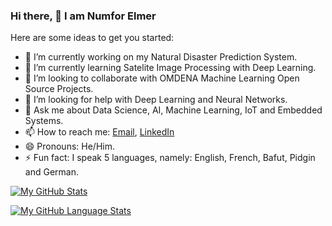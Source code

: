 ### Hi there, 👋 I am Numfor Elmer

Here are some ideas to get you started:

- 🔭 I’m currently working on my Natural Disaster Prediction System.
- 🌱 I’m currently learning Satelite Image Processing with Deep Learning.
- 👯 I’m looking to collaborate with OMDENA Machine Learning Open Source Projects.
- 🤔 I’m looking for help with Deep Learning and Neural Networks.
- 💬 Ask me about Data Science, AI, Machine Learning, IoT and Embedded Systems.
- 📫 How to reach me: [Email](mailto:elmerelmander@gmail.com), [LinkedIn](https://www.linkedin.com/in/numfor-elmer-316b4218a/)
- 😄 Pronouns: He/Him.
- ⚡ Fun fact: I speak 5 languages, namely: English, French, Bafut, Pidgin and German.

[![My GitHub Stats](https://github-readme-stats.vercel.app/api/?username=N-Elmer&count_private=true&theme=tokyonight&showicons=true)]()

[![My GitHub Language Stats](https://github-readme-stats.vercel.app/api/top-langs/?username=N-Elmer&langs_count=5&theme=tokyonight)]()
